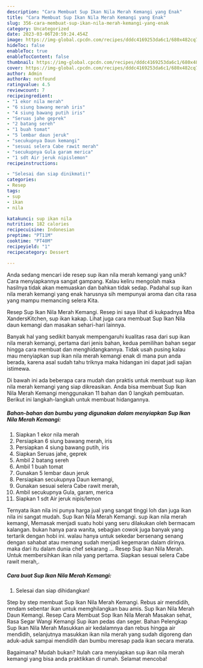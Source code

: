 ```yaml
---
description: "Cara Membuat Sup Ikan Nila Merah Kemangi yang Enak"
title: "Cara Membuat Sup Ikan Nila Merah Kemangi yang Enak"
slug: 356-cara-membuat-sup-ikan-nila-merah-kemangi-yang-enak
category: Uncategorized
date: 2023-03-06T20:59:24.454Z
image: https://img-global.cpcdn.com/recipes/dddc4169253da6c1/680x482cq70/sup-ikan-nila-merah-kemangi-foto-resep-utama.jpg
hideToc: false
enableToc: true
enableTocContent: false
thumbnail: https://img-global.cpcdn.com/recipes/dddc4169253da6c1/680x482cq70/sup-ikan-nila-merah-kemangi-foto-resep-utama.jpg
cover: https://img-global.cpcdn.com/recipes/dddc4169253da6c1/680x482cq70/sup-ikan-nila-merah-kemangi-foto-resep-utama.jpg
author: Admin
authorAv: notfound
ratingvalue: 4.5
reviewcount: 7
recipeingredient:
- "1 ekor nila merah"
- "6 siung bawang merah iris"
- "4 siung bawang putih iris"
- "Seruas jahe geprek"
- "2 batang sereh"
- "1 buah tomat"
- "5 lembar daun jeruk"
- "secukupnya Daun kemangi"
- "sesuai selera Cabe rawit merah"
- "secukupnya Gula garam merica"
- "1 sdt Air jeruk nipislemon"
recipeinstructions:

- "Selesai dan siap dinikmati!"
categories:
- Resep
tags:
- sup
- ikan
- nila

katakunci: sup ikan nila 
nutrition: 182 calories
recipecuisine: Indonesian
preptime: "PT11M"
cooktime: "PT40M"
recipeyield: "1"
recipecategory: Dessert

---
```





Anda sedang mencari ide resep sup ikan nila merah kemangi yang unik? Cara menyiapkannya sangat gampang. Kalau keliru mengolah maka hasilnya tidak akan memuaskan dan bahkan tidak sedap. Padahal sup ikan nila merah kemangi yang enak harusnya sih mempunyai aroma dan cita rasa yang mampu memancing selera Kita.





Resep Sup Ikan Nila Merah Kemangi. Resep ini saya lihat di kukpadnya Mba XandersKitchen, sup ikan kakap. Lihat juga cara membuat Sup Ikan Nila daun kemangi dan masakan sehari-hari lainnya.

Banyak hal yang sedikit banyak mempengaruhi kualitas rasa dari sup ikan nila merah kemangi, pertama dari jenis bahan, kedua pemilihan bahan segar hingga cara membuat dan menghidangkannya. Tidak usah pusing kalau mau menyiapkan sup ikan nila merah kemangi enak di mana pun anda berada, karena asal sudah tahu triknya maka hidangan ini dapat jadi sajian istimewa.






Di bawah ini ada beberapa cara mudah dan praktis untuk membuat sup ikan nila merah kemangi yang siap dikreasikan. Anda bisa membuat Sup Ikan Nila Merah Kemangi menggunakan 11 bahan dan 0 langkah pembuatan. Berikut ini langkah-langkah untuk membuat hidangannya.

<!--inarticleads1-->

##### Bahan-bahan dan bumbu yang digunakan dalam menyiapkan Sup Ikan Nila Merah Kemangi:

1. Siapkan 1 ekor nila merah
1. Persiapkan 6 siung bawang merah, iris
1. Persiapkan 4 siung bawang putih, iris
1. Siapkan Seruas jahe, geprek
1. Ambil 2 batang sereh
1. Ambil 1 buah tomat
1. Gunakan 5 lembar daun jeruk
1. Persiapkan secukupnya Daun kemangi,
1. Gunakan sesuai selera Cabe rawit merah,
1. Ambil secukupnya Gula, garam, merica
1. Siapkan 1 sdt Air jeruk nipis/lemon


Ternyata ikan nila ini punya harga jual yang sangat tinggi loh dan juga ikan nila ini sangat mudah. Sup Ikan Nila Merah Kemangi. sup ikan nila merah kemangi, Memasak menjadi suatu hobi yang seru dilakukan oleh bermacam kalangan. bukan hanya para wanita, sebagian cowok juga banyak yang tertarik dengan hobi ini. walau hanya untuk sekedar bersenang senang dengan sahabat atau memang sudah menjadi kegemaran dalam dirinya. maka dari itu dalam dunia chef sekarang … Resep Sup Ikan Nila Merah. Untuk membersihkan ikan nila yang pertama. Siapkan sesuai selera Cabe rawit merah,. 

<!--inarticleads2-->

##### Cara buat Sup Ikan Nila Merah Kemangi:


1. Selesai dan siap dihidangkan!

Step by step membuat Sup Ikan Nila Merah Kemangi. Rebus air mendidih, rendam sebentar ikan untuk memghilangkan bau amis. Sup Ikan Nila Merah Daun Kemangi. Resep Cara Membuat Sop Ikan Nila Merah Masakan sehat, Rasa Segar Wangi Kemangi Sup ikan pedas dan seger. Bahan Pelengkap Sup Ikan Nila Merah Masukkan air kedalamnya dan rebus hingga air mendidih, selanjutnya masukkan ikan nila merah yang sudah digoreng dan aduk-aduk sampai mendidih dan bumbu meresap pada ikan secara merata. 

Bagaimana? Mudah bukan? Itulah cara menyiapkan sup ikan nila merah kemangi yang bisa anda praktikkan di rumah. Selamat mencoba!
